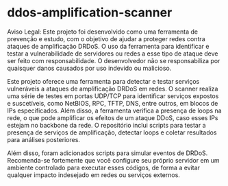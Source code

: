 # ddos-amplification-scanner

Aviso Legal: Este projeto foi desenvolvido como uma ferramenta de prevenção e estudo, com o objetivo de ajudar a proteger redes contra ataques de amplificação DRDoS. O uso da ferramenta para identificar e testar a vulnerabilidade de servidores ou redes a esse tipo de ataque deve ser feito com responsabilidade. O desenvolvedor não se responsabiliza por quaisquer danos causados por uso indevido ou malicioso.

Este projeto oferece uma ferramenta para detectar e testar serviços vulneráveis a ataques de amplificação DRDoS em redes. O scanner realiza uma série de testes em portas UDP/TCP para identificar serviços expostos e suscetíveis, como NetBIOS, RPC, TFTP, DNS, entre outros, em blocos de IPs especificados. Além disso, a ferramenta verifica a presença de loops na rede, o que pode amplificar os efeitos de um ataque DDoS, caso esses IPs estejam no backbone da rede. O repositório inclui scripts para testar a presença de serviços de amplificação, detectar loops e coletar resultados para análises posteriores.

Além disso, foram adicionados scripts para simular eventos de DRDoS. Recomenda-se fortemente que você configure seu próprio servidor em um ambiente controlado para executar esses códigos, de forma a evitar qualquer impacto indesejado em redes ou serviços externos.
